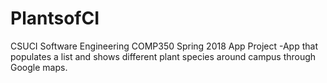 # PlantsofCI
CSUCI Software Engineering COMP350 Spring 2018 App Project
-App that populates a list and shows different plant species around campus through Google maps. 
